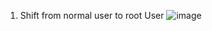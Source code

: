 1) Shift from normal user to root User
![image](https://github.com/user-attachments/assets/47c9172d-7e7e-4a51-98c3-638fb12fdcd7)
